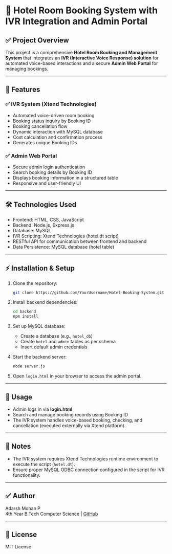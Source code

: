 # 🏨 Hotel Room Booking System with IVR Integration and Admin Portal

## ✅ Project Overview  
This project is a comprehensive **Hotel Room Booking and Management System** that integrates an **IVR (Interactive Voice Response) solution** for automated voice-based interactions and a secure **Admin Web Portal** for managing bookings.

---

## 🚀 Features

### ✅ IVR System (Xtend Technologies)
- Automated voice-driven room booking  
- Booking status inquiry by Booking ID  
- Booking cancellation flow  
- Dynamic interaction with MySQL database  
- Cost calculation and confirmation process  
- Generates unique Booking IDs  

### ✅ Admin Web Portal
- Secure admin login authentication  
- Search booking details by Booking ID  
- Displays booking information in a structured table  
- Responsive and user-friendly UI  

---

## 🛠️ Technologies Used  
- Frontend: HTML, CSS, JavaScript  
- Backend: Node.js, Express.js  
- Database: MySQL  
- IVR Scripting: Xtend Technologies (hotel.dt script)  
- RESTful API for communication between frontend and backend  
- Data Persistence: MySQL database (hotel table)  

---

## ⚡ Installation & Setup

1. Clone the repository:
    ```bash
    git clone https://github.com/YourUsername/Hotel-Booking-System.git
    ```

2. Install backend dependencies:
    ```bash
    cd backend
    npm install
    ```

3. Set up MySQL database:
    - Create a database (e.g., `hotel_db`)  
    - Create `hotel` and `admin` tables as per schema  
    - Insert default admin credentials

4. Start the backend server:
    ```bash
    node server.js
    ```

5. Open `login.html` in your browser to access the admin portal.

---

## 🎯 Usage
- Admin logs in via **login.html**  
- Search and manage booking records using Booking ID  
- The IVR system handles voice-based booking, checking, and cancellation (executed externally via Xtend platform).

---

## 📄 Notes  
- The IVR system requires Xtend Technologies runtime environment to execute the script (`hotel.dt`).  
- Ensure proper MySQL ODBC connection configured in the script for IVR functionality.

---

## ✅ Author  
Adarsh Mohan P  
4th Year B.Tech Computer Science | [GitHub](https://github.com/Adarshmohanp)

---

## 📄 License  
MIT License
